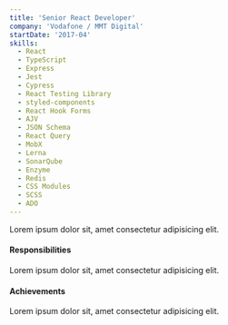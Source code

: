 ```yaml
---
title: 'Senior React Developer'
company: 'Vodafone / MMT Digital'
startDate: '2017-04'
skills:
  - React
  - TypeScript
  - Express
  - Jest
  - Cypress
  - React Testing Library
  - styled-components
  - React Hook Forms
  - AJV
  - JSON Schema
  - React Query
  - MobX
  - Lerna
  - SonarQube
  - Enzyme
  - Redis
  - CSS Modules
  - SCSS
  - ADO
---
```


Lorem ipsum dolor sit, amet consectetur adipisicing elit.

#### Responsibilities

Lorem ipsum dolor sit, amet consectetur adipisicing elit.

#### Achievements

Lorem ipsum dolor sit, amet consectetur adipisicing elit.
